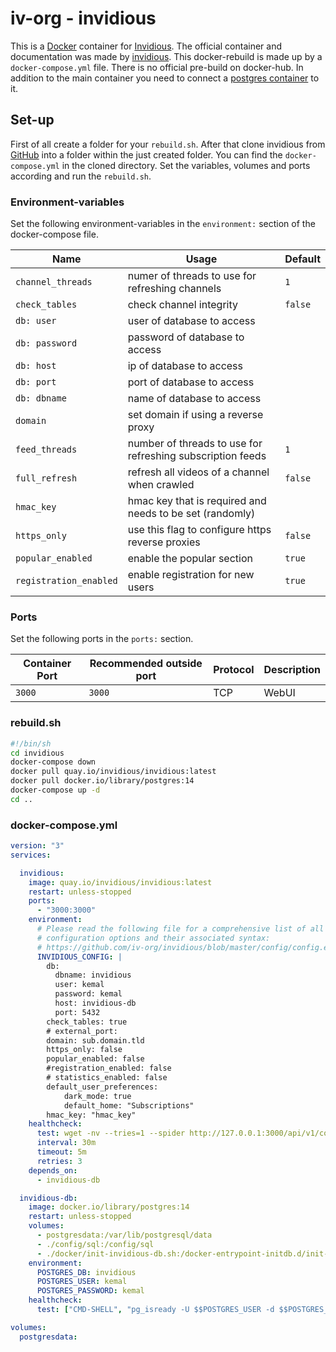 # iv-org - invidious

This is a [Docker](/wiki/docker.md) container for [Invidious](../invidious.md).
The official container and documentation was made by
[invidious](https://github.com/iv-org/invidious).
This docker-rebuild is made up by a `docker-compose.yml` file.
There is no official pre-build on docker-hub.
In addition to the main container you need to connect a
[postgres container](./postgres.md) to it.

## Set-up

First of all create a folder for your `rebuild.sh`.
After that clone invidious from
[GitHub](https://github.com/iv-org/invidious) into a folder within the
just created folder.
You can find the `docker-compose.yml` in the cloned directory.
Set the variables, volumes and ports according and run the `rebuild.sh`.

### Environment-variables

Set the following environment-variables in the `environment:` section of the
docker-compose file.

| Name                   | Usage                                                      | Default |
| ---------------------- | ---------------------------------------------------------- | ------- |
| `channel_threads`      | numer of threads to use for refreshing channels            | `1`     |
| `check_tables`         | check channel integrity                                    | `false` |
| `db: user`             | user of database to access                                 |         |
| `db: password`         | password of database to access                             |         |
| `db: host`             | ip of database to access                                   |         |
| `db: port`             | port of database to access                                 |         |
| `db: dbname`           | name of database to access                                 |         |
| `domain`               | set domain if using a reverse proxy                        |         |
| `feed_threads`         | number of threads to use for refreshing subscription feeds | `1`     |
| `full_refresh`         | refresh all videos of a channel when crawled               | `false` |
| `hmac_key`             | hmac key that is required and needs to be set (randomly)   |         |
| `https_only`           | use this flag to configure https reverse proxies           | `false` |
| `popular_enabled`      | enable the popular section                                 | `true`  |
| `registration_enabled` | enable registration for new users                          | `true`  |

### Ports

Set the following ports in the `ports:` section.

| Container Port | Recommended outside port | Protocol | Description |
| -------------- | ------------------------ | -------- | ----------- |
| `3000`         | `3000`                   | TCP      | WebUI       |

### rebuild.sh

```sh
#!/bin/sh
cd invidious
docker-compose down
docker pull quay.io/invidious/invidious:latest
docker pull docker.io/library/postgres:14
docker-compose up -d
cd ..
```

### docker-compose.yml

```yml
version: "3"
services:

  invidious:
    image: quay.io/invidious/invidious:latest
    restart: unless-stopped
    ports:
      - "3000:3000"
    environment:
      # Please read the following file for a comprehensive list of all available
      # configuration options and their associated syntax:
      # https://github.com/iv-org/invidious/blob/master/config/config.example.yml
      INVIDIOUS_CONFIG: |
        db:
          dbname: invidious
          user: kemal
          password: kemal
          host: invidious-db
          port: 5432
        check_tables: true
        # external_port:
        domain: sub.domain.tld
        https_only: false
        popular_enabled: false
        #registration_enabled: false
        # statistics_enabled: false
        default_user_preferences:
            dark_mode: true
            default_home: "Subscriptions"
        hmac_key: "hmac_key"
    healthcheck:
      test: wget -nv --tries=1 --spider http://127.0.0.1:3000/api/v1/comments/jNQXAC9IVRw || exit 1
      interval: 30m
      timeout: 5m
      retries: 3
    depends_on:
      - invidious-db

  invidious-db:
    image: docker.io/library/postgres:14
    restart: unless-stopped
    volumes:
      - postgresdata:/var/lib/postgresql/data
      - ./config/sql:/config/sql
      - ./docker/init-invidious-db.sh:/docker-entrypoint-initdb.d/init-invidious-db.sh
    environment:
      POSTGRES_DB: invidious
      POSTGRES_USER: kemal
      POSTGRES_PASSWORD: kemal
    healthcheck:
      test: ["CMD-SHELL", "pg_isready -U $$POSTGRES_USER -d $$POSTGRES_DB"]

volumes:
  postgresdata:
```
